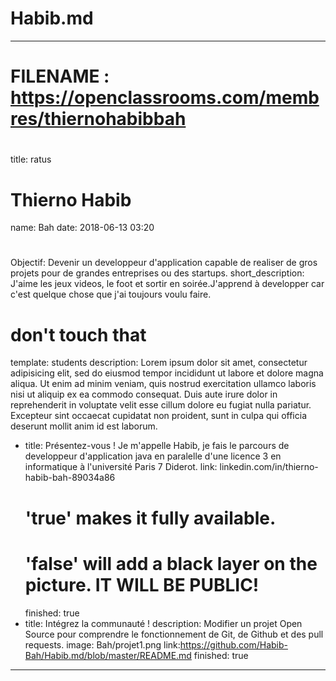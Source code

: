 # Habib.md
---

# FILENAME :  https://openclassrooms.com/membres/thiernohabibbah
# 
title: ratus

# Thierno Habib
name: Bah
date: 2018-06-13 03:20

# 
Objectif: Devenir un developpeur d'application capable de realiser de gros projets pour de grandes entreprises ou des startups.
short_description: J'aime les jeux videos, le foot et sortir en soirée.J'apprend à developper car c'est quelque chose que j'ai toujours voulu faire.

# don't touch that
template: students
description:
    Lorem ipsum dolor sit amet, consectetur adipisicing elit, sed do eiusmod
    tempor incididunt ut labore et dolore magna aliqua. Ut enim ad minim veniam,
    quis nostrud exercitation ullamco laboris nisi ut aliquip ex ea commodo
    consequat. Duis aute irure dolor in reprehenderit in voluptate velit esse
    cillum dolore eu fugiat nulla pariatur. Excepteur sint occaecat cupidatat non
    proident, sunt in culpa qui officia deserunt mollit anim id est laborum.


  - title: Présentez-vous !
   	Je m'appelle Habib, je fais le parcours de developpeur d'application java en paralelle d'une licence 3 en informatique à l'université Paris 7 Diderot. 
    link: linkedin.com/in/thierno-habib-bah-89034a86
    # 'true' makes it fully available.
    # 'false' will add a black layer on the picture. IT WILL BE PUBLIC!
    finished: true
  - title: Intégrez la communauté !
    description: Modifier un projet Open Source pour comprendre le fonctionnement de Git, de Github et des pull requests. 
    image: Bah/projet1.png
    link:https://github.com/Habib-Bah/Habib.md/blob/master/README.md
    finished: true
---